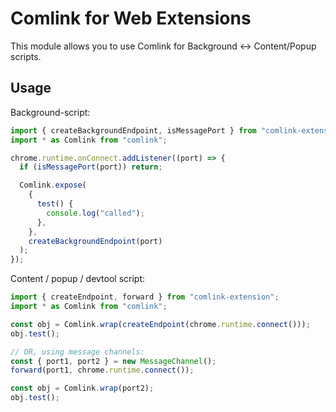 # Comlink for Web Extensions

This module allows you to use Comlink for Background <-> Content/Popup scripts.

## Usage

Background-script:

```ts
import { createBackgroundEndpoint, isMessagePort } from "comlink-extension";
import * as Comlink from "comlink";

chrome.runtime.onConnect.addListener((port) => {
  if (isMessagePort(port)) return;

  Comlink.expose(
    {
      test() {
        console.log("called");
      },
    },
    createBackgroundEndpoint(port)
  );
});
```

Content / popup / devtool script:

```ts
import { createEndpoint, forward } from "comlink-extension";
import * as Comlink from "comlink";

const obj = Comlink.wrap(createEndpoint(chrome.runtime.connect()));
obj.test();

// OR, using message channels:
const { port1, port2 } = new MessageChannel();
forward(port1, chrome.runtime.connect());

const obj = Comlink.wrap(port2);
obj.test();
```
